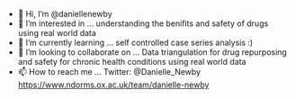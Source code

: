 - 👋 Hi, I’m @daniellenewby
- 👀 I’m interested in ... understanding the benifits and safety of drugs using real world data
- 🌱 I’m currently learning ... self controlled case series analysis :)
- 💞️ I’m looking to collaborate on ... Data triangulation for drug repurposing and safety for chronic health conditions using real world data
- 📫 How to reach me ... Twitter: @Danielle_Newby https://www.ndorms.ox.ac.uk/team/danielle-newby

<!---
daniellenewby/daniellenewby is a ✨ special ✨ repository because its `README.md` (this file) appears on your GitHub profile.
You can click the Preview link to take a look at your changes.
--->
